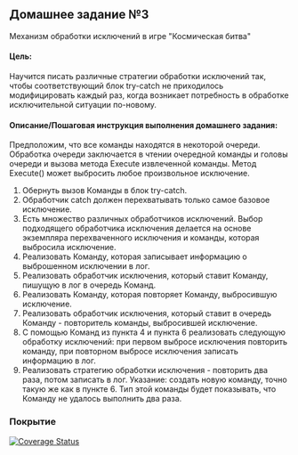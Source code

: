 ## Домашнее задание №3

Механизм обработки исключений в игре "Космическая битва"

#### **Цель:**

Научится писать различные стратегии обработки исключений так, чтобы соответствующий блок try-catсh не приходилось
модифицировать каждый раз, когда возникает потребность в обработке исключительной ситуации по-новому.

#### **Описание/Пошаговая инструкция выполнения домашнего задания:**

Предположим, что все команды находятся в некоторой очереди. Обработка очереди заключается в чтении очередной команды и
головы очереди и вызова метода Execute извлеченной команды. Метод Execute() может выбросить любое произвольное
исключение.

1. Обернуть вызов Команды в блок try-catch.
2. Обработчик catch должен перехватывать только самое базовое исключение.
3. Есть множество различных обработчиков исключений. Выбор подходящего обработчика исключения делается на основе
   экземпляра перехваченного исключения и команды, которая выбросила исключение.
4. Реализовать Команду, которая записывает информацию о выброшенном исключении в лог.
5. Реализовать обработчик исключения, который ставит Команду, пишущую в лог в очередь Команд.
6. Реализовать Команду, которая повторяет Команду, выбросившую исключение.
7. Реализовать обработчик исключения, который ставит в очередь Команду - повторитель команды, выбросившей исключение.
8. С помощью Команд из пункта 4 и пункта 6 реализовать следующую обработку исключений:
   при первом выбросе исключения повторить команду, при повторном выбросе исключения записать информацию в лог.
9. Реализовать стратегию обработки исключения - повторить два раза, потом записать в лог. Указание: создать новую
   команду, точно такую же как в пункте 6. Тип этой команды будет показывать, что Команду не удалось выполнить два раза.

### Покрытие

[![Coverage Status](https://coveralls.io/repos/github/den41apple/otus_architecture_and_design_patterns/badge.svg?branch=homework_3)](https://coveralls.io/github/den41apple/otus_architecture_and_design_patterns?branch=homework_3)
